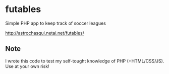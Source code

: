 futables
========

Simple PHP app to keep track of soccer leagues

http://astrochasqui.netai.net/futables/

Note
----

I wrote this code to test my self-tought knowledge of PHP (+HTML/CSS/JS). Use at your own risk!
